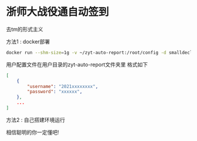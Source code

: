 # 浙师大战役通自动签到

去tm的形式主义

方法1 : docker部署
```bash
docker run --shm-size=1g -v ~/zyt-auto-report:/root/config -d smalldecline/zyt-auto-report bash -c "cd /root && python3 Report.py"
```

用户配置文件在用户目录的zyt-auto-report文件夹里
格式如下
```json
[
	{
		"username": "2021xxxxxxxx",
		"password": "xxxxxx",
	},
	...
]
```

方法2 : 自己搭建环境运行

相信聪明的你一定懂吧!